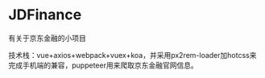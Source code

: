 # JDFinance
有关于京东金融的小项目

技术栈：vue+axios+webpack+vuex+koa，并采用px2rem-loader加hotcss来完成手机端的兼容，puppeteer用来爬取京东金融官网信息。
